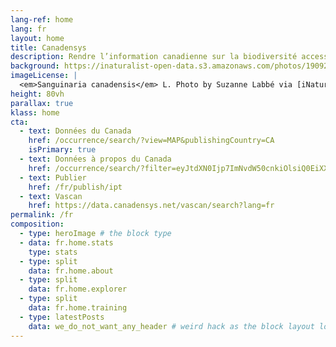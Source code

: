 ```yaml
---
lang-ref: home
lang: fr
layout: home
title: Canadensys
description: Rendre l’information canadienne sur la biodiversité accessible
background: https://inaturalist-open-data.s3.amazonaws.com/photos/190926491/original.jpg
imageLicense: |
  <em>Sanguinaria canadensis</em> L. Photo by Suzanne Labbé via [iNaturalist](https://www.gbif.org/occurrence/3764124042)
height: 80vh
parallax: true
klass: home
cta:
  - text: Données du Canada
    href: /occurrence/search/?view=MAP&publishingCountry=CA
    isPrimary: true
  - text: Données à propos du Canada
    href: /occurrence/search/?filter=eyJtdXN0Ijp7ImNvdW50cnkiOlsiQ0EiXX0sIm11c3Rfbm90Ijp7Im9jY3VycmVuY2VJc3N1ZSI6WyJDT1VOVFJZX0NPT1JESU5BVEVfTUlTTUFUQ0giLCJDT1VOVFJZX01JU01BVENIIiwiWkVST19DT09SRElOQVRFIl19fQ%3D%3D&view=MAP
  - text: Publier
    href: /fr/publish/ipt
  - text: Vascan
    href: https://data.canadensys.net/vascan/search?lang=fr
permalink: /fr
composition:
  - type: heroImage # the block type
  - data: fr.home.stats
    type: stats
  - type: split
    data: fr.home.about
  - type: split
    data: fr.home.explorer
  - type: split
    data: fr.home.training
  - type: latestPosts
    data: we_do_not_want_any_header # weird hack as the block layout looks for a data element and falls back to the page if none is present
---
```


